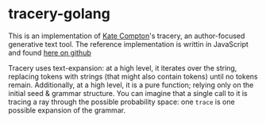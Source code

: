 # tracery-golang

This is an implementation of [Kate Compton](https://link.springer.com/chapter/10.1007/978-3-319-27036-4_14)'s tracery, an author-focused generative text tool. The reference implementation is writtin in JavaScript and found [here on github](https://github.com/galaxykate/tracery)

Tracery uses text-expansion: at a high level, it iterates over the string, replacing tokens with strings (that might also contain tokens) until no tokens remain. Additionally, at a high level, it is a pure function; relying only on the initial seed & grammar structure. You can imagine that a single call to it is tracing a ray through the possible probability space: one `trace` is one possible expansion of the grammar.